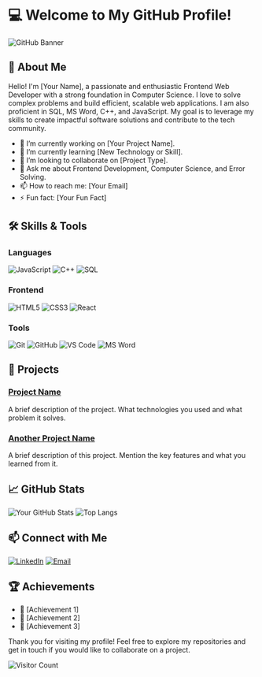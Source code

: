 # 💻 Welcome to My GitHub Profile!

![GitHub Banner](https://your-image-link-here) <!-- You can add your banner image link here -->

## 🌟 About Me

Hello! I'm [Your Name], a passionate and enthusiastic Frontend Web Developer with a strong foundation in Computer Science. I love to solve complex problems and build efficient, scalable web applications. I am also proficient in SQL, MS Word, C++, and JavaScript. My goal is to leverage my skills to create impactful software solutions and contribute to the tech community.

- 🔭 I’m currently working on [Your Project Name].
- 🌱 I’m currently learning [New Technology or Skill].
- 👯 I’m looking to collaborate on [Project Type].
- 💬 Ask me about Frontend Development, Computer Science, and Error Solving.
- 📫 How to reach me: [Your Email]
- ⚡ Fun fact: [Your Fun Fact]

## 🛠️ Skills & Tools

### Languages
![JavaScript](https://img.shields.io/badge/-JavaScript-F7DF1E?style=flat-square&logo=javascript&logoColor=black)
![C++](https://img.shields.io/badge/-C++-00599C?style=flat-square&logo=cplusplus&logoColor=white)
![SQL](https://img.shields.io/badge/-SQL-4479A1?style=flat-square&logo=sql&logoColor=white)

### Frontend
![HTML5](https://img.shields.io/badge/-HTML5-E34F26?style=flat-square&logo=html5&logoColor=white)
![CSS3](https://img.shields.io/badge/-CSS3-1572B6?style=flat-square&logo=css3)
![React](https://img.shields.io/badge/-React-61DAFB?style=flat-square&logo=react&logoColor=black)

### Tools
![Git](https://img.shields.io/badge/-Git-F05032?style=flat-square&logo=git&logoColor=white)
![GitHub](https://img.shields.io/badge/-GitHub-181717?style=flat-square&logo=github)
![VS Code](https://img.shields.io/badge/-VS%20Code-007ACC?style=flat-square&logo=visual-studio-code&logoColor=white)
![MS Word](https://img.shields.io/badge/-MS%20Word-2B579A?style=flat-square&logo=microsoft-word&logoColor=white)

## 🚀 Projects

### [Project Name](https://github.com/your-username/your-project)
A brief description of the project. What technologies you used and what problem it solves.

### [Another Project Name](https://github.com/your-username/another-project)
A brief description of this project. Mention the key features and what you learned from it.

## 📈 GitHub Stats

![Your GitHub Stats](https://github-readme-stats.vercel.app/api?username=your-username&show_icons=true&theme=radical)
![Top Langs](https://github-readme-stats.vercel.app/api/top-langs/?username=your-username&layout=compact&theme=radical)

## 📫 Connect with Me

[![LinkedIn](https://img.shields.io/badge/-LinkedIn-0077B5?style=flat-square&logo=linkedin&logoColor=white)](https://www.linkedin.com/in/your-linkedin/)
[![Email](https://img.shields.io/badge/-Email-D14836?style=flat-square&logo=gmail&logoColor=white)](mailto:your-email)

## 🏆 Achievements

- 🥇 [Achievement 1]
- 🥈 [Achievement 2]
- 🥉 [Achievement 3]

Thank you for visiting my profile! Feel free to explore my repositories and get in touch if you would like to collaborate on a project.

![Visitor Count](https://komarev.com/ghpvc/?username=your-username&color=brightgreen)

